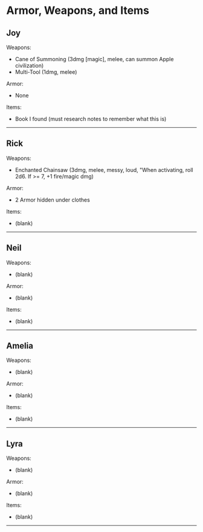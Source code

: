 Armor, Weapons, and Items
===

## Joy

Weapons:
* Cane of Summoning (3dmg [magic], melee, can summon Apple civilization)
* Multi-Tool (1dmg, melee)

Armor: 
* None

Items:
* Book I found (must research notes to remember what this is)

---

## Rick

Weapons:
* Enchanted Chainsaw (3dmg, melee, messy, loud, "When activating, roll 2d6. If >= 7, +1 fire/magic dmg)

Armor: 
* 2 Armor hidden under clothes

Items:
* (blank)

---

## Neil

Weapons:
* (blank)

Armor: 
* (blank)

Items:
* (blank)

---

## Amelia

Weapons:
* (blank)

Armor: 
* (blank)

Items:
* (blank)

---

## Lyra

Weapons:
* (blank)

Armor: 
* (blank)

Items:
* (blank)

---
